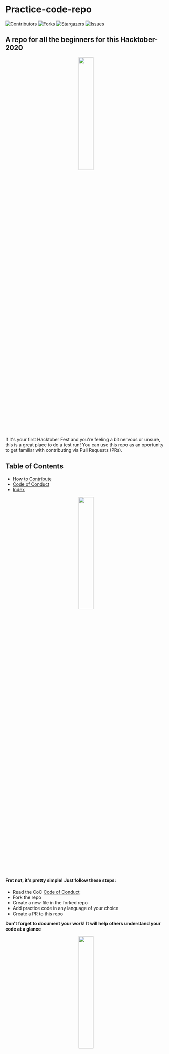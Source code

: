 # Practice-code-repo  
[![Contributors][contributors-shield]][contributors-url]
[![Forks][forks-shield]][forks-url]
[![Stargazers][stars-shield]][stars-url]
[![Issues][issues-shield]][issues-url]

## A repo for all the beginners for this Hacktober- 2020 

<p align = "center"><img src = "https://media.giphy.com/media/OkJat1YNdoD3W/giphy.gif" width = 30%></p>
  
  If it's your first Hacktober Fest and you're feeling a bit nervous or unsure, this is a great place to do a test run! You can use this repo as an oportunity to get familiar with contributing via Pull Requests (PRs).
  
  
   ## Table of Contents 
  * [How to Contribute](Documentation/Contribute.md)
 *  [Code of Conduct](Documentation/codeOfConduct.md)
 * [Index](Documentation/index.md)
  
  <p align = "center"><img src = "https://media.giphy.com/media/13Cmju3maIjStW/giphy.gif" width = 30%></p>
  
  #### Fret not, it's pretty simple! Just follow these steps:
  
- Read the CoC [Code of Conduct]() 
- Fork the repo
- Create a new file in the forked repo
- Add practice code in any language of your choice
- Create a PR to this repo

**Don't forget to document your work! It will help others understand your code at a glance**



 
  



<p align = "center"><img src = "https://media.giphy.com/media/j1Xyt3DHfJcmk/giphy.gif" width = 30%></p>
  
 
  ## Contributors
<a  href="https://github.com/remarkablemark/html-react-parser/graphs/contributors">  <img  src="https://opencollective.com/html-react-parser/contributors.svg?width=890&button=false">  </a>




[contributors-shield]: https://img.shields.io/github/contributors/Aman1440/Practice-code-repo?style=for-the-badge
[contributors-url]: https://github.com/rahulsain3000/Hackerrank_30daysOFcode/graphs/contributors
[forks-shield]: https://img.shields.io/github/forks/Aman1440/Practice-code-repo?color=blue&style=for-the-badge
[forks-url]: https://github.com/rahulsain3000/Hackerrank_30daysOFcode/network/members
[stars-shield]:   https://img.shields.io/github/stars/Aman1440/Practice-code-repo?color=red&style=for-the-badge
[stars-url]: https://github.com/rahulsain3000/Hackerrank_30daysOFcode/stargazers
[issues-shield]:  https://img.shields.io/github/issues/Aman1440/Practice-code-repo?color=orange&style=for-the-badge
[issues-url]: https://github.com/rahulsain3000/Hackerrank_30daysOFcode/issues


